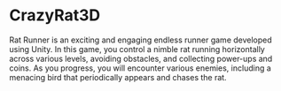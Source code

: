 # CrazyRat3D
Rat Runner is an exciting and engaging endless runner game developed using Unity. In this game, you control a nimble rat running horizontally across various levels, avoiding obstacles, and collecting power-ups and coins. As you progress, you will encounter various enemies, including a menacing bird that periodically appears and chases the rat.
